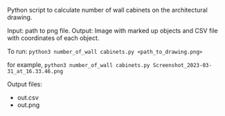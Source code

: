 Python script to calculate number of wall cabinets on the architectural drawing.

Input: path to png file.
Output: Image with marked up objects and CSV file with coordinates of each object.

To run:
`python3 number_of_wall cabinets.py <path_to_drawing.png>`

for example,
`python3 number_of_wall cabinets.py Screenshot_2023-03-31_at_16.33.46.png`

Output files:
- out.csv
- out.png
